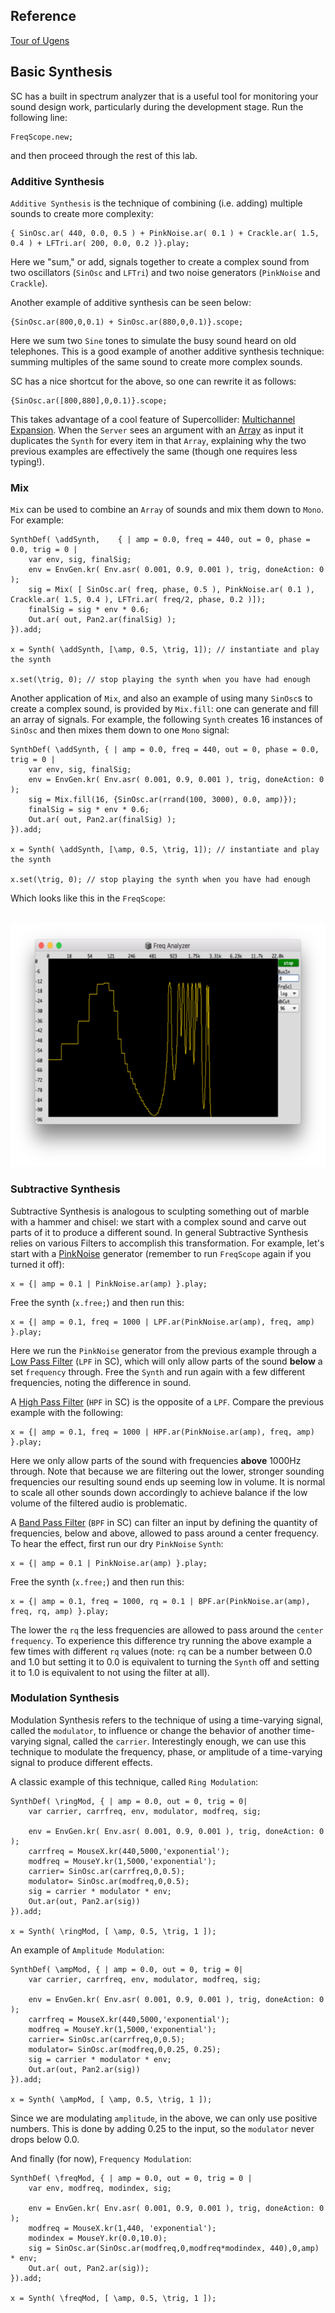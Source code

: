 ## Reference
[Tour of Ugens](http://doc.sccode.org/Guides/Tour_of_UGens.html)

## Basic Synthesis

SC has a built in spectrum analyzer that is a useful tool for monitoring your sound design work, particularly during the development stage. Run the following line:

```
FreqScope.new;
```

and then proceed through the rest of this lab.

### Additive Synthesis

`Additive Synthesis` is the technique of combining (i.e. adding) multiple sounds to create more complexity:

```python3
{ SinOsc.ar( 440, 0.0, 0.5 ) + PinkNoise.ar( 0.1 ) + Crackle.ar( 1.5, 0.4 ) + LFTri.ar( 200, 0.0, 0.2 )}.play;
```

Here we "sum," or add, signals together to create a complex sound from two oscillators (`SinOsc` and `LFTri`) and two noise generators (`PinkNoise` and `Crackle`).

Another example of additive synthesis can be seen below:

```python3
{SinOsc.ar(800,0,0.1) + SinOsc.ar(880,0,0.1)}.scope;
```

Here we sum two `Sine` tones to simulate the busy sound heard on old telephones. This is a good example of another additive synthesis technique: summing multiples of the same sound to create more complex sounds.

SC has a nice shortcut for the above, so one can rewrite it as follows:

```python3
{SinOsc.ar([800,880],0,0.1)}.scope;
```

This takes advantage of a cool feature of Supercollider: [Multichannel Expansion](http://doc.sccode.org/Guides/Multichannel-Expansion.html). When the `Server` sees an argument with an [Array](http://doc.sccode.org/Classes/Array.html) as input it duplicates the `Synth` for every item in that `Array`, explaining why the two previous examples are effectively the same (though one requires less typing!).


### Mix

`Mix` can be used to combine an `Array` of sounds and mix them down to `Mono`. For example:

```python3
SynthDef( \addSynth,	{ | amp = 0.0, freq = 440, out = 0, phase = 0.0, trig = 0 |
	var env, sig, finalSig;
	env = EnvGen.kr( Env.asr( 0.001, 0.9, 0.001 ), trig, doneAction: 0 );
	sig = Mix( [ SinOsc.ar( freq, phase, 0.5 ), PinkNoise.ar( 0.1 ), Crackle.ar( 1.5, 0.4 ), LFTri.ar( freq/2, phase, 0.2 )]);
	finalSig = sig * env * 0.6;
	Out.ar( out, Pan2.ar(finalSig) );
}).add;

x = Synth( \addSynth, [\amp, 0.5, \trig, 1]); // instantiate and play the synth

x.set(\trig, 0); // stop playing the synth when you have had enough
```

Another application of `Mix`, and also an example of using many `SinOsc`s to create a complex sound, is provided by `Mix.fill`: one can generate and fill an array of signals. For example, the following `Synth` creates 16 instances of `SinOsc` and then mixes them down to one `Mono` signal:

```python3
SynthDef( \addSynth, { | amp = 0.0, freq = 440, out = 0, phase = 0.0, trig = 0 |
	var env, sig, finalSig;
	env = EnvGen.kr( Env.asr( 0.001, 0.9, 0.001 ), trig, doneAction: 0 );
	sig = Mix.fill(16, {SinOsc.ar(rrand(100, 3000), 0.0, amp)});
	finalSig = sig * env * 0.6;
	Out.ar( out, Pan2.ar(finalSig) );
}).add;

x = Synth( \addSynth, [\amp, 0.5, \trig, 1]); // instantiate and play the synth

x.set(\trig, 0); // stop playing the synth when you have had enough
```

Which looks like this in the `FreqScope`:

<br/><img src="/assets/addsynth_freqscope.png" height="390" width="605">


### Subtractive Synthesis

Subtractive Synthesis is analogous to sculpting something out of marble with a hammer and chisel: we start with a complex sound and carve out parts of it to produce a different sound. In general Subtractive Synthesis relies on various Filters to accomplish this transformation. For example, let's start with a [PinkNoise](http://doc.sccode.org/Classes/PinkNoise.html) generator (remember to run `FreqScope` again if you turned it off):

```python3
x = {| amp = 0.1 | PinkNoise.ar(amp) }.play;
```

Free the synth (`x.free;`) and then run this:

```python3
x = {| amp = 0.1, freq = 1000 | LPF.ar(PinkNoise.ar(amp), freq, amp) }.play;
```

Here we run the `PinkNoise` generator from the previous example through a [Low Pass Filter](http://doc.sccode.org/Classes/LPF.html) (`LPF` in SC), which will only allow parts of the sound **below** a set `frequency` through. Free the `Synth` and run again with a few different frequencies, noting the difference in sound.

A [High Pass Filter](http://doc.sccode.org/Classes/HPF.html) (`HPF` in SC) is the opposite of a `LPF`. Compare the previous example with the following:

```python3
x = {| amp = 0.1, freq = 1000 | HPF.ar(PinkNoise.ar(amp), freq, amp) }.play;
```

Here we only allow parts of the sound with frequencies **above** 1000Hz through. Note that because we are filtering out the lower, stronger sounding frequencies our resulting sound ends up seeming low in volume. It is normal to scale all other sounds down accordingly to achieve balance if the low volume of the filtered audio is problematic.

A [Band Pass Filter](http://doc.sccode.org/Classes/BPF.html) (`BPF` in SC) can filter an input by defining the quantity of frequencies, below and above, allowed to pass around a center frequency. To hear the effect, first run our dry `PinkNoise` `Synth`:

```python3
x = {| amp = 0.1 | PinkNoise.ar(amp) }.play;
```

Free the synth (`x.free;`) and then run this:

```python3
x = {| amp = 0.1, freq = 1000, rq = 0.1 | BPF.ar(PinkNoise.ar(amp), freq, rq, amp) }.play;
```

The lower the `rq` the less frequencies are allowed to pass around the `center frequency`. To experience this difference try running the above example a few times with different `rq` values (note: `rq` can be a number between 0.0 and 1.0 but setting it to 0.0 is equivalent to turning the `Synth` off and setting it to 1.0 is equivalent to not using the filter at all).


### Modulation Synthesis

Modulation Synthesis refers to the technique of using a time-varying signal, called the `modulator`, to influence or change the behavior of another time-varying signal, called the `carrier`. Interestingly enough, we can use this technique to modulate the frequency, phase, or amplitude of a time-varying signal to produce different effects.

A classic example of this technique, called `Ring Modulation`:

```python3
SynthDef( \ringMod, { | amp = 0.0, out = 0, trig = 0|
	var carrier, carrfreq, env, modulator, modfreq, sig;

	env = EnvGen.kr( Env.asr( 0.001, 0.9, 0.001 ), trig, doneAction: 0 );
	carrfreq = MouseX.kr(440,5000,'exponential');
	modfreq = MouseY.kr(1,5000,'exponential');
	carrier= SinOsc.ar(carrfreq,0,0.5);
	modulator= SinOsc.ar(modfreq,0,0.5);
	sig = carrier * modulator * env;
	Out.ar(out, Pan2.ar(sig))
}).add;

x = Synth( \ringMod, [ \amp, 0.5, \trig, 1 ]);
```

An example of `Amplitude Modulation`:

```python3
SynthDef( \ampMod, { | amp = 0.0, out = 0, trig = 0|
	var carrier, carrfreq, env, modulator, modfreq, sig;

	env = EnvGen.kr( Env.asr( 0.001, 0.9, 0.001 ), trig, doneAction: 0 );
	carrfreq = MouseX.kr(440,5000,'exponential');
	modfreq = MouseY.kr(1,5000,'exponential');
	carrier= SinOsc.ar(carrfreq,0,0.5);
	modulator= SinOsc.ar(modfreq,0,0.25, 0.25);
	sig = carrier * modulator * env;
	Out.ar(out, Pan2.ar(sig))
}).add;

x = Synth( \ampMod, [ \amp, 0.5, \trig, 1 ]);
```

Since we are modulating `amplitude`, in the above, we can only use positive numbers. This is done by adding 0.25 to the input, so the `modulator` never drops below 0.0.


And finally (for now), `Frequency Modulation`:

```python3
SynthDef( \freqMod, { | amp = 0.0, out = 0, trig = 0 |
	var env, modfreq, modindex, sig;

	env = EnvGen.kr( Env.asr( 0.001, 0.9, 0.001 ), trig, doneAction: 0 );
	modfreq = MouseX.kr(1,440, 'exponential');
	modindex = MouseY.kr(0.0,10.0);
	sig = SinOsc.ar(SinOsc.ar(modfreq,0,modfreq*modindex, 440),0,amp) * env;
	Out.ar( out, Pan2.ar(sig));
}).add;

x = Synth( \freqMod, [ \amp, 0.5, \trig, 1 ]);
```

